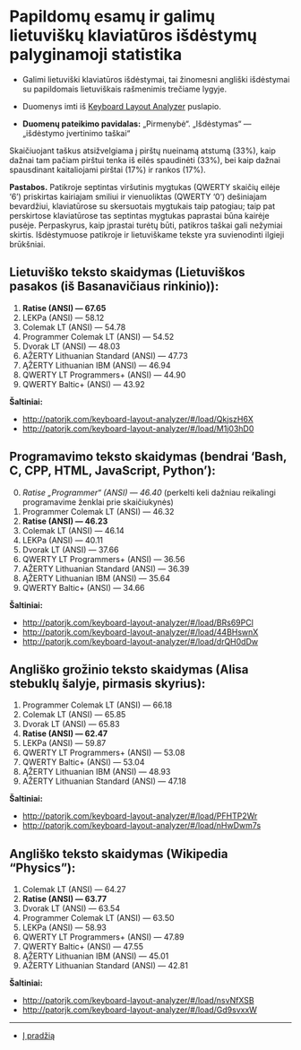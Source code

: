 
# Papildomų esamų ir galimų lietuviškų klaviatūros išdėstymų palyginamoji statistika

+ Galimi lietuviški klaviatūros išdėstymai, tai žinomesni angliški išdėstymai su papildomais lietuviškais rašmenimis trečiame lygyje.

+ Duomenys imti iš [Keyboard Layout Analyzer](http://patorjk.com/keyboard-layout-analyzer/#/main) puslapio.

+ __Duomenų pateikimo pavidalas:__ „Pirmenybė“. „Išdėstymas“ — „išdėstymo įvertinimo taškai“

Skaičiuojant taškus atsižvelgiama į pirštų nueinamą atstumą (33%), kaip dažnai tam pačiam pirštui tenka iš eilės spaudinėti (33%), bei kaip dažnai spausdinant kaitaliojami pirštai (17%) ir rankos (17%).

__Pastabos.__ Patikroje septintas viršutinis mygtukas (QWERTY skaičių eilėje ‘6’) priskirtas kairiajam smiliui ir vienuoliktas (QWERTY ‘0’) dešiniajam bevardžiui, klaviatūrose su skersuotais mygtukais taip patogiau; taip pat perskirtose klaviatūrose tas septintas mygtukas paprastai būna kairėje pusėje. Perpaskyrus, kaip įprastai turėtų būti, patikros taškai gali nežymiai skirtis. Išdėstymuose patikroje ir lietuviškame tekste yra suvienodinti ilgieji brūkšniai.

## Lietuviško teksto skaidymas (Lietuviškos pasakos (iš Basanavičiaus rinkinio)):

1. __Ratise (ANSI) — 67.65__
2. LEKPa (ANSI) — 58.12
3. Colemak LT (ANSI) — 54.78
4. Programmer Colemak LT (ANSI) — 54.52
5. Dvorak LT (ANSI) — 48.03
6. AŽERTY Lithuanian Standard (ANSI) — 47.73
7. ĄŽERTY Lithuanian IBM (ANSI) — 46.94
8. QWERTY LT Programmers+ (ANSI) — 44.90
9. QWERTY Baltic+ (ANSI) — 43.92

__Šaltiniai:__

+ http://patorjk.com/keyboard-layout-analyzer/#/load/QkjszH6X
+ http://patorjk.com/keyboard-layout-analyzer/#/load/M1j03hD0

## Programavimo teksto skaidymas (bendrai ‘Bash, C, CPP, HTML, JavaScript, Python’):

0. _Ratise „Programmer“ (ANSI) — 46.40_ (perkelti keli dažniau reikalingi programavime ženklai prie skaičiukynės)
1. Programmer Colemak LT (ANSI) — 46.32
2. __Ratise (ANSI) — 46.23__
3. Colemak LT (ANSI) — 46.14
4. LEKPa (ANSI) — 40.11
5. Dvorak LT (ANSI) — 37.66
6. QWERTY LT Programmers+ (ANSI) — 36.56
7. AŽERTY Lithuanian Standard (ANSI) — 36.39
8. ĄŽERTY Lithuanian IBM (ANSI) — 35.64
9. QWERTY Baltic+ (ANSI) — 34.66

__Šaltiniai:__

+ http://patorjk.com/keyboard-layout-analyzer/#/load/BRs69PCl
+ http://patorjk.com/keyboard-layout-analyzer/#/load/44BHswnX
+ http://patorjk.com/keyboard-layout-analyzer/#/load/drQH0dDw

## Angliško grožinio teksto skaidymas (Alisa stebuklų šalyje, pirmasis skyrius):

1. Programmer Colemak LT (ANSI) — 66.18
2. Colemak LT (ANSI) — 65.85
3. Dvorak LT (ANSI) — 65.83
4. __Ratise (ANSI) — 62.47__
5. LEKPa (ANSI) — 59.87
6. QWERTY LT Programmers+ (ANSI) — 53.08
7. QWERTY Baltic+ (ANSI) — 53.04
8. ĄŽERTY Lithuanian IBM (ANSI) — 48.93
9. AŽERTY Lithuanian Standard (ANSI) — 47.18

__Šaltiniai:__

+ http://patorjk.com/keyboard-layout-analyzer/#/load/PFHTP2Wr
+ http://patorjk.com/keyboard-layout-analyzer/#/load/nHwDwm7s

## Angliško teksto skaidymas (Wikipedia “Physics”):

1. Colemak LT (ANSI) — 64.27
2. __Ratise (ANSI) — 63.77__
3. Dvorak LT (ANSI) — 63.54
4. Programmer Colemak LT (ANSI) — 63.50
5. LEKPa (ANSI) — 58.93
6. QWERTY LT Programmers+ (ANSI) — 47.89
7. QWERTY Baltic+ (ANSI) — 47.55
8. ĄŽERTY Lithuanian IBM (ANSI) — 45.01
9. AŽERTY Lithuanian Standard (ANSI) — 42.81

__Šaltiniai:__

+ http://patorjk.com/keyboard-layout-analyzer/#/load/nsvNfXSB
+ http://patorjk.com/keyboard-layout-analyzer/#/load/Gd9svxxW

-----------------------------------------

+ [Į pradžią](../README.md)


